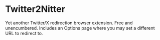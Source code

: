 # Twitter2Nitter

Yet another Twitter/X redirection browser extension. Free and unencumbered. Includes an Options page where you may set a different URL to redirect to.
